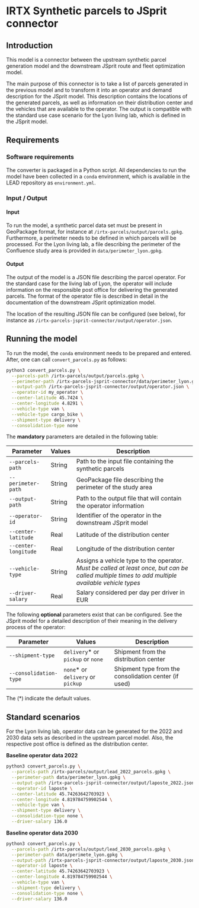 # IRTX Synthetic parcels to JSprit connector

## Introduction

This model is a connector between the upstream synthetic parcel generation
model and the downstream JSprit route and fleet optimization model.

The main purpose of this connector is to take a list of parcels generated
in the previous model and to transform it into an operator and demand
description for the JSprit model. This description contains the locations
of the generated parcels, as well as information on their distribution center
and the vehicles that are available to the operator. The output is compatible
with the standard use case scenario for the Lyon living lab, which is defined
in the JSprit model.

## Requirements

### Software requirements

The converter is packaged in a Python script. All dependencies to run the model
have been collected in a `conda` environment, which is available in the LEAD
repository as `environment.yml`.

### Input / Output

#### Input

To run the model, a synthetic parcel data set must be present in GeoPackage
format, for instance at `/irtx-parcels/output/parcels.gpkg`. Furthermore, a perimeter needs
to be defined in which parcels will be processed. For the Lyon living lab, a
file describing the perimeter of the Confluence study area is provided in
`data/perimeter_lyon.gpkg`.

#### Output

The output of the model is a JSON file describing the parcel operator. For
the standard case for the living lab of Lyon, the operator will include
information on the responsible post office for delivering the generated
parcels. The format of the operator file is described in detail in the
documentation of the downstream JSprit optimization model.

The location of the resulting JSON file can be configured (see below), for
instance as `/irtx-parcels-jsprit-connector/output/operator.json`.

## Running the model

To run the model, the `conda` environment needs to be prepared and entered. After,
one can call `convert_parcels.py` as follows:

```bash
python3 convert_parcels.py \
  --parcels-path /irtx-parcels/output/parcels.gpkg \
  --perimeter-path /irtx-parcels-jsprit-connector/data/perimeter_lyon.gpkg \
  --output-path /irtx-parcels-jsprit-connector/output/operator.json \
  --operator-id my_operator \
  --center-latitude 45.7424 \
  --center-longitude 4.8291 \
  --vehicle-type van \
  --vehicle-type cargo_bike \
  --shipment-type delivery \
  --consolidation-type none
```

The **mandatory** parameters are detailed in the following table:

Parameter             | Values                            | Description
---                   | ---                               | ---
`--parcels-path`          | String                            | Path to the input file containing the synthetic parcels
`--perimeter-path`          | String                            | GeoPackage file describing the perimeter of the study area
`--output-path`         | String                            | Path to the output file that will contain the operator information
`--operator-id`         | String                            | Identifier of the operator in the downstream JSprit model
`--center-latitude`     | Real                            | Latitude of the distribution center
`--center-longitude`     | Real                            | Longitude of the distribution center
`--vehicle-type`     | String                            | Assigns a vehicle type to the operator. *Must be called at least once, but can be called multiple times to add multiple available vehicle types*
`--driver-salary`             | Real              | Salary considered per day per driver in EUR

The following **optional** parameters exist that can be configured. See the JSprit model for a detailed description of their meaning in the delivery process of the operator:

Parameter             | Values                            | Description
---                   | ---                               | ---
`--shipment-type`         | `delivery`* or `pickup` or `none`             | Shipment from the distribution center
`--consolidation-type`             | `none`* or `delivery` or `pickup`              | Shipment type from the consolidation center (if used)

The (*) indicate the default values.

## Standard scenarios

For the Lyon living lab, operator data can be generated for the 2022 and 2030
data sets as described in the upstream parcel model. Also, the respective post
office is defined as the distribution center.

**Baseline operator data 2022**

```bash
python3 convert_parcels.py \
  --parcels-path /irtx-parcels/output/lead_2022_parcels.gpkg \
  --perimeter-path data/perimeter_lyon.gpkg \
  --output-path /irtx-parcels-jsprit-connector/output/laposte_2022.json \
  --operator-id laposte \
  --center-latitude 45.74263642703923 \
  --center-longitude 4.819784759902544 \
  --vehicle-type van \
  --shipment-type delivery \
  --consolidation-type none \
  --driver-salary 136.0
```

**Baseline operator data 2030**

```bash
python3 convert_parcels.py \
  --parcels-path /irtx-parcels/output/lead_2030_parcels.gpkg \
  --perimeter-path data/perimete_lyon.gpkg \
  --output-path /irtx-parcels-jsprit-connector/output/laposte_2030.json \
  --operator-id laposte \
  --center-latitude 45.74263642703923 \
  --center-longitude 4.819784759902544 \
  --vehicle-type van \
  --shipment-type delivery \
  --consolidation-type none \
  --driver-salary 136.0
```
